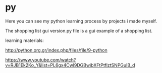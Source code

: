 # py
Here you can see my python learning process by projects i made myself.

The shopping list gui version.py file is a gui example of a shopping list. 

learning materials:

http://python.org.gr/index.php/files/file/9-python

https://www.youtube.com/watch?v=RJB1Ek2Ko_Y&list=PL6gx4Cwl9DGBwibXFtPtflztSNPGuIB_d
